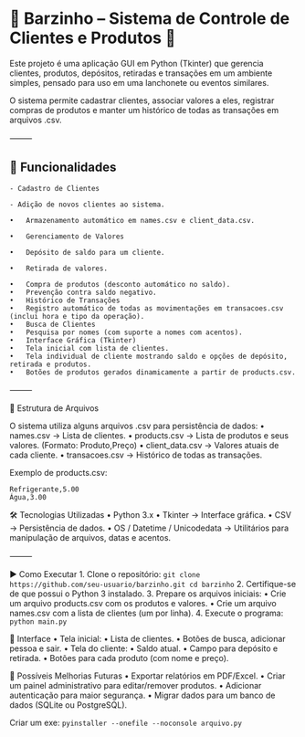 # 💎 Barzinho – Sistema de Controle de Clientes e Produtos 💎

Este projeto é uma aplicação GUI em Python (Tkinter) que gerencia clientes, produtos, depósitos, retiradas e transações em um ambiente simples, pensado para uso em uma lanchonete ou eventos similares.

O sistema permite cadastrar clientes, associar valores a eles, registrar compras de produtos e manter um histórico de todas as transações em arquivos .csv.

⸻

## 🚀 Funcionalidades

	- Cadastro de Clientes

	- Adição de novos clientes ao sistema.

	•	Armazenamento automático em names.csv e client_data.csv.

	•	Gerenciamento de Valores

	•	Depósito de saldo para um cliente.

	•	Retirada de valores.

	•	Compra de produtos (desconto automático no saldo).
	•	Prevenção contra saldo negativo.
	•	Histórico de Transações
	•	Registro automático de todas as movimentações em transacoes.csv (inclui hora e tipo da operação).
	•	Busca de Clientes
	•	Pesquisa por nomes (com suporte a nomes com acentos).
	•	Interface Gráfica (Tkinter)
	•	Tela inicial com lista de clientes.
	•	Tela individual de cliente mostrando saldo e opções de depósito, retirada e produtos.
	•	Botões de produtos gerados dinamicamente a partir de products.csv.

⸻

📂 Estrutura de Arquivos

O sistema utiliza alguns arquivos .csv para persistência de dados:
	•	names.csv → Lista de clientes.
	•	products.csv → Lista de produtos e seus valores. (Formato: Produto,Preço)
	•	client_data.csv → Valores atuais de cada cliente.
	•	transacoes.csv → Histórico de todas as transações.

Exemplo de products.csv:
```
Refrigerante,5.00
Água,3.00
```

🛠️ Tecnologias Utilizadas
	•	Python 3.x
	•	Tkinter → Interface gráfica.
	•	CSV → Persistência de dados.
	•	OS / Datetime / Unicodedata → Utilitários para manipulação de arquivos, datas e acentos.

⸻

▶️ Como Executar
	1.	Clone o repositório:
`git clone https://github.com/seu-usuario/barzinho.git
cd barzinho`
    2.	Certifique-se de que possui o Python 3 instalado.
	3.	Prepare os arquivos iniciais:
	•	Crie um arquivo products.csv com os produtos e valores.
	•	Crie um arquivo names.csv com a lista de clientes (um por linha).
	4.	Execute o programa:
`python main.py`

📸 Interface
	•	Tela inicial:
	•	Lista de clientes.
	•	Botões de busca, adicionar pessoa e sair.
	•	Tela do cliente:
	•	Saldo atual.
	•	Campo para depósito e retirada.
	•	Botões para cada produto (com nome e preço).

🔮 Possíveis Melhorias Futuras
	•	Exportar relatórios em PDF/Excel.
	•	Criar um painel administrativo para editar/remover produtos.
	•	Adicionar autenticação para maior segurança.
	•	Migrar dados para um banco de dados (SQLite ou PostgreSQL).

Criar um exe: `pyinstaller --onefile --noconsole arquivo.py`


